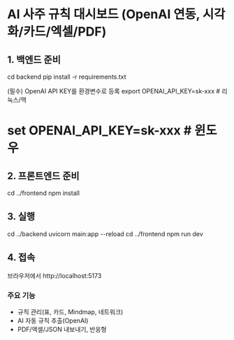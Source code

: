 # AI 사주 규칙 대시보드 (OpenAI 연동, 시각화/카드/엑셀/PDF)

## 1. 백엔드 준비
cd backend
pip install -r requirements.txt

(필수) OpenAI API KEY를 환경변수로 등록
export OPENAI_API_KEY=sk-xxx  # 리눅스/맥
# set OPENAI_API_KEY=sk-xxx   # 윈도우

## 2. 프론트엔드 준비
cd ../frontend
npm install

## 3. 실행
cd ../backend
uvicorn main:app --reload
cd ../frontend
npm run dev

## 4. 접속
브라우저에서 http://localhost:5173

### 주요 기능
- 규칙 관리(표, 카드, Mindmap, 네트워크)
- AI 자동 규칙 추출(OpenAI)
- PDF/엑셀/JSON 내보내기, 반응형
